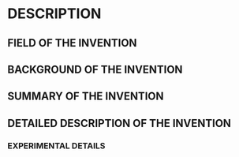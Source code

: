 # DESCRIPTION

## FIELD OF THE INVENTION

## BACKGROUND OF THE INVENTION

## SUMMARY OF THE INVENTION

## DETAILED DESCRIPTION OF THE INVENTION

### EXPERIMENTAL DETAILS

